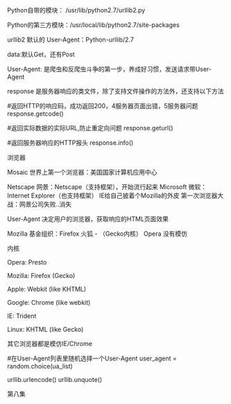 Python自带的模块：
/usr/lib/python2.7/urllib2.py

Python的第三方模块：/usr/local/lib/python2.7/site-packages

urllib2 默认的 User-Agent：Python-urllib/2.7

data:默认Get，还有Post

User-Agent: 是爬虫和反爬虫斗争的第一步，养成好习惯，发送请求带User-Agent

response 是服务器响应的类文件，除了支持文件操作的方法外，还支持以下方法

#返回HTTP的响应码，成功返回200，4服务器页面出错，5服务器问题
response.getcode()

#返回实际数据的实际URL,防止重定向问题
response.geturl()

#返回服务器响应的HTTP报头
response.info()

浏览器

Mosaic 世界上第一个浏览器：美国国家计算机应用中心

Netscape 网景：Netscape（支持框架），开始流行起来
Microsoft 微软：Internet Explorer（也支持框架）
IE给自己披着个Mozilla的外皮
第一次浏览器大战：网景公司失败..消失

User-Agent 决定用户的浏览器，获取响应的HTML页面效果

Mozilla 基金组织：Firefox 火狐 - （Gecko内核）
Opera 没有模仿

内核

Opera: Presto

Mozilla: Firefox (Gecko)

Apple: Webkit (like KHTML)

Google: Chrome (like webkit)

IE: Trident

Linux: KHTML (like Gecko)

其它浏览器都是模仿IE/Chrome

#在User-Agent列表里随机选择一个User-Agent
user_agent = random.choice(ua_list)

urllib.urlencode()
urllib.unquote()

第八集